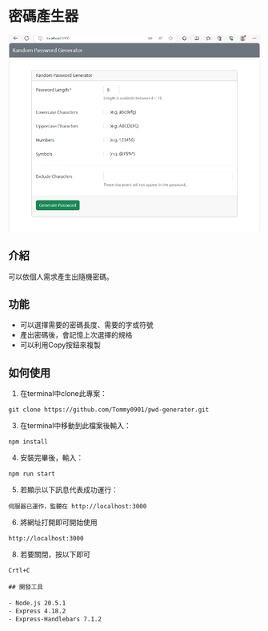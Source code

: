 # 密碼產生器
![封面截圖](/public/image/index.png)
## 介紹
可以依個人需求產生出隨機密碼。
## 功能
- 可以選擇需要的密碼長度、需要的字或符號
- 產出密碼後，會記憶上次選擇的規格
- 可以利用Copy按鈕來複製
## 如何使用
1. 在terminal中clone此專案：
```
git clone https://github.com/Tommy0901/pwd-generator.git
```
3. 在terminal中移動到此檔案後輸入：
```
npm install
```
4. 安裝完畢後，輸入：
```
npm run start
```
5. 若顯示以下訊息代表成功運行：
```
伺服器已運作，監聽在 http://localhost:3000
```
6. 將網址打開即可開始使用
```
http://localhost:3000
```
8. 若要關閉，按以下即可
```
Crtl+C

## 開發工具

- Node.js 20.5.1
- Express 4.18.2
- Express-Handlebars 7.1.2
